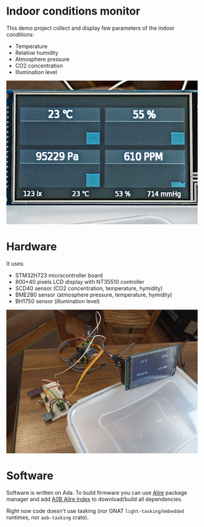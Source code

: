 # Indoor conditions monitor

This demo project collect and display few parameters of the indoor conditions:
 * Temperature
 * Relative humidity
 * Atmosphere pressure
 * CO2 concentration
 * Illumination level

![Screen Photo](https://github.com/godunko/scd40-sandbox/blob/main/documentation/photos/screen.jpg)

# Hardware

It uses:
 * STM32H723 microcontroller board
 * 800*40 pixels LCD display with NT35510 controller
 * SCD40 sensor (CO2 concentration, temperature, hymidity)
 * BME280 sensor (atmosphere pressure, temperature, hymidity) 
 * BH1750 sensor (illumination level)

![Kit Photo](https://github.com/godunko/scd40-sandbox/blob/main/documentation/photos/set.jpg)

# Software

Software is written on Ada. To build firmware you can use [Alire](https://alire.ada.dev/) package manager and add [A0B Alire Index](https://github.com/godunko/a0b-alire-index) to download/build all dependencies.

Right now code doesn't use tasking (nor GNAT `light-tasking`/`embedded` runtimes, nor `aob-tasking` crate).
